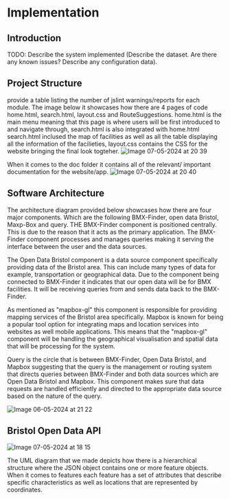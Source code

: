 # Implementation

## Introduction
TODO: Describe the system implemented (Describe the dataset. Are there any known issues? Describe any configuration data).




## Project Structure

provide a table listing the number of jslint warnings/reports for each module.
The image below it showcases how there are 4 pages of code home.html, search.html, layout.css and RouteSuggestions. home.html is the main menu meaning that this page is where users will be first introduced to and navigate through, search.html is also integrated with home.html search.html inclused the map of facilities as well as all the table displaying all the information of the facilieties, layout.css contains the CSS for the website bringing the final look togteher.
![Image 07-05-2024 at 20 39](https://github.com/Lobst3rr/DLH-AA/assets/148768725/a8ac1848-1e9c-4b4b-a728-2e183a464b05)

When it comes to the doc folder it contains all of the relevant/ important documentation for the website/app.
![Image 07-05-2024 at 20 40](https://github.com/Lobst3rr/DLH-AA/assets/148768725/efc05a49-cbe6-496b-a4af-8df1209e3b8c)

## Software Architecture

The architecture diagram provided below showcases how there are four major components. Which are the following BMX-Finder, open data Bristol, Maxp-Box and query. 
THE BMX-Finder component is positioned centrally. This is due to the reason that it acts as the primary application. The BMX-Finder component processes and manages queries making it serving the interface between the user and the data sources. 

The Open Data Bristol component is a data source component specifically providing data of the Bristol area. This can include many types of data for example, transportation or geographical data. Due to the component being connected to BMX-Finder it indicates  that our open data will be for BMX facilities. It will be receiving queries from and sends data back to the BMX-Finder.

As mentioned as "mapbox-gl"  this component is responsible for providing mapping services of the Bristol area specifically. Mapbox is known for being a popular tool option for integrating maps and location services into websites as well mobile applications. This means that the "mapbox-gl" component will be handling the geographical visualisation and spatial data that will be processing for the system.

Query is the circle that is between BMX-Finder, Open Data Bristol, and Mapbox suggesting that the query is the management or routing system that directs queries between BMX-Finder and both data sources which are Open Data Bristol and Mapbox. This component makes sure that data requests are handled efficiently and directed to the appropriate data source based on the nature of the query.

![Image 06-05-2024 at 21 22](https://github.com/Lobst3rr/DLH-AA/assets/148768725/834b0a27-6ead-47f8-9bb0-184e7ccfa42e)


## Bristol Open Data API


![Image 07-05-2024 at 18 15](https://github.com/Lobst3rr/DLH-AA/assets/148768725/5dbd4f40-954e-49ac-86e2-16964f58b52a)

The UML diagram that we made depicts how there is a hierarchical structure where the JSON object contains one or more feature objects. When it comes to features each feature has a set of attributes that describe specific characteristics as well as locations that are represented by coordinates.

